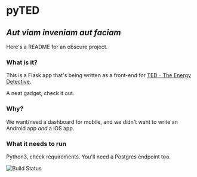 # pyTED
## _Aut viam inveniam aut faciam_

Here's a README for an obscure project.   

### What is it?
This is a Flask app that's being written as a front-end for 
[TED - The Energy Detective](https://www.theenergydetective.com/). 

A neat gadget, check it out.

### Why?
We want/need a dashboard for mobile, and we didn't want to write an Android app _and_ a iOS app. 

### What it needs to run
Python3, check requirements.  You'll need a Postgres endpoint too.

![Build Status](https://github.com/ch0ppy35/pyTed/workflows/CI/badge.svg)
